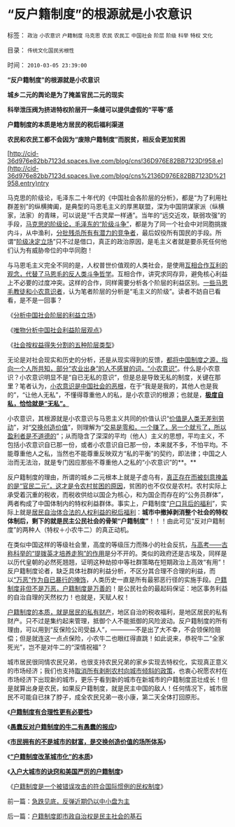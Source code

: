 # “反户籍制度”的根源就是小农意识

标签： `政治` `小农意识` `户籍制度` `马克思` `农民` `农民工` `中国社会` `阶层` `阶级` `科举` `特权` `文化` 

目录： `传统文化国民劣根性`

时间： `2010-03-05 23:39:00`

**“反户籍制度”的根源就是小农意识**

**城乡二元的舆论是为了掩盖官民二元的现实**

**科举泄压阀为挤进特权阶层开一条缝可以提供虚假的“平等”感**

**户籍制度的本质是地方居民的税后福利渠道**

**农民和农民工都不会因为“废除户籍制度”而脱贫，相反会更加贫困**

[http://cid-36d976e82bb7123d.spaces.live.com/blog/cns!36D976E82BB7123D!958.e](http://cid-36d976e82bb7123d.spaces.live.com/blog/cns%2136D976E82BB7123D%21958.entry)ntry

马克思的阶级论，毛泽东二十年代的《中国社会各阶层的分析》，都是“为了利用社群差别”的纵横捭阖，是典型的马恩毛主义的厚黑联盟，深为中国阴谋家派（纵横家，法家）的青睐，可以说是“千古灵犀一样通”。当年的“远交近攻，联弱攻强”的手段，[马克思的阶级论，毛泽东的“阶级斗争”](../../../2009/7/1/鼓吹子虚乌有的阶级斗争是社会自杀.md)，都是为了同一个社会中对同胞挑拨内斗，从中渔利，[分批残杀所有有潜力的竞争者](http://darthvad.blog.sohu.com/130312127.html)，最后奴役所有国民的手段。所谓“[阶级决定立场](http://darthvad.blog.sohu.com/133469478.html)”只不过是借口，真正的政治原因，是毛主义者就是要杀死任何他们认为有威胁帝位的中华同胞！

与马恩毛主义完全不同的是，人权普世价值观的人类社会，是使用[互相合作互利的观念，代替了马恩毛的反人类斗争哲学](../../../2010/2/3/“斗争哲学”取代“务实合作”的传统文化.md)。互相合作，讲究求同存异，避免核心利益上不必要的过度冲突。这样的合作，同样需要分析各个阶层的利益区别。[一些马恩毛教徒和小农意识者](../../../2009/6/26/马恩主义为什么适合移植入中国传统社会.md)，认为笔者阶层的分析是“毛主义的阶级”。读者不妨自已看看，是不是一回事？

《[分析中国社会阶层的利益立场](../../../2009/7/10/中国社会阶层的利益立场分析.md)》

《[唯物分析中国社会利益阶层观点](../../../2009/7/21/唯物分析社会各阶层利益立场.md)》

《[社会按权益得失分割的五种阶层类型](../../../2009/8/14/中国社会按权益得失分割的五种阶层类型.md)》

无论是对社会现实和历史的分析，还是从现实得到的反馈，[都将中国制度之源，指向一个人所共知，部分“农业出身”的人不感冒的词，“小农意识”](../../../2009/11/14/小奴意识缔造了中国传统文化.md)。什么是小农意识？小农意识明显不是“自已无私的意识”，但是总是导致无私的制度，关键在那里？笔者认为，[小农意识是中国社会的恶根](../../../2010/2/21/小农意识是中国农村的灾星.md)，在于“我是是我的，其他人也是我的”，“让他人无私”，不懂得尊重他人的私，是小农意识的根源；也就是，[**极度自私，恰恰就是“无私”。**](../../../2009/3/26/人性本私！无私与自私是同义词.md)

小农意识，其根源就是小农意识与马恩主义共同的价值认识“[价值是人类无差别劳动](../../../2008/7/26/什么是生产的价值？揭示《资本论》的关键性错误.md)”，对“[交换创造价值](../../../2009/12/18/交换创造价值决定了“市场才是经济”.md)”，则理解为“[交易是零和，一个赚了，另一个就亏了，所以盈利者是不道德的](../../../2010/1/29/为什么诚信守约是普适价值观的公平标准.md)”；从而隐含了深深的平均（他人）主义的思想，平均主义，不包括小农意识自已那一份，或者小农意识自已那一份，本来就不多，不怕平均。不能尊重他人之私，当然也不能尊重反映双方“私的平衡”的契约，即法律；中国之人治而无法治，就是专门因应那些不尊重他人之私的“小农意识”的**。**

反户籍制度的理由，所谓的城乡二元根本上就是子虚乌有，[真正存在而被刻意掩盖的是“官民二元”，这才是令农村贫困的原因](../../../2009/6/23/官民二元本质上“单位自治”.md)，贫困的也不仅仅是农村。农村实际上承受着沉重的税收，而税收供给以国企为核心，和为国企而存在的“公务员群体”，两者构成了中国体制内的特权利益群体。事实上，户籍制度“[户口背后的福利](../../../2010/1/27/愚蠢的人自然有愚蠢的报应.md)”，实际上就是[居民自治体合法的人权利益的税后福利](../../../2009/9/1/为什么地方财政社会保障排外是理所当然的.md)：**城市中撤掉剥消整个社会的特权体制后，剩下的就是民主公民社会的骨架“户籍制度”**！！！由此可见“反对户籍制度”的两种人（特权＋小农牛二）的真正动机。

在类似中国这样的等级社会里，高度的等级压力而殊小的社会反抗，[与高考——古称科举的“提拨英才培养走狗”的作用](../../../2009/8/25/宗教，科举，罗马角斗士和幸运儿.md)是分不开的。类似的政府还是古埃及，同样是以历代皇朝的必然死翘翘，证明这种劫掠中等社群策略在短期政治上高效“有用”！反户籍制度论者，缺乏具体社群的利益分析，不区分其合理不合理的利益，而以[“万恶”作为自已暴行的掩饰](../../../2008/6/3/道德啊，世间邪恶，均以汝为名！.md)，人类历史一直是所有最邪恶行径的实施手段。[户籍制度非但不是万恶，户籍制度是万善的](../../../2009/3/9/如果没有户籍制度了，天堂就来临了吗？.md)！是公民社会的最起码保证：地区事务利益的自治自理的天然权力！也就是，天赋人权！

[户籍制度的本质，就是居民的私有财产](../../../2009/10/26/地区差别是户籍制度合理性的充分理由.md)，地区自治的税收福利，是地区居民的私有财产。只不过是集约起来管理，抵御个人不能抵御的风险波动。反户籍制度的所有理由，可以用到“反保险公司受益人”，————不是出了大不幸，不会领保险赔偿；但是就连这一点点保险，小农牛二也眼红得直跳！如此说来，恭祝牛二“全家死光”，岂不是对牛二的“深情祝福”？

城市居民很同情农民兄弟，也很支持农民兄弟的家乡实现去特权化，实现真正意义的市场经济；我们也支持[取消所有剥削农村向城市倾斜的政策](../../../2009/9/2/反对户籍制度背后垂涎的是政策倾斜的利益输送.md)，也衷心祝愿农村在市场经济下出现新的城市，更乐于看到新的城市在新城市的户籍制度茁壮成长！但是就算出身是农民，如果反户籍制度，就是民主中国的敌人！任何情况下，城市居民不可能自已抹了脖子，成全农民兄弟一夜小康，第二天全体打回原形。

《[**户籍制度有合理性更有必要性**](../../../2009/9/29/户籍制度的合理性和必要性专题讨论目录.md)》

《[**愚蠢反对户籍制度的牛二有愚蠢的报应**](../../../2010/1/27/愚蠢的人自然有愚蠢的报应.md)》

《[**市民拥有的不是城市的财富，是交换创造价值的场所体系**](../../../2010/1/29/市民拥有的不是城市的财富，是交换创造价值的场所体系.md)》

《[**“户籍制度改革城市化”的本质**](../../../2010/1/29/“户籍制度改革城市化”的本质是浩劫.md)》

《[**入户大城市的诀窍和美国严厉的户籍制度**](../../../2010/2/1/入户大城市的诀窍和美国严厉的户籍制度.md)》

《[户籍制度是一个被错误攻击的符合国际惯例的民权制度](../../../2010/3/4/户籍制度是被错误攻击的民权制度.md)》



前一篇：[急跌见底，反弹近期仍以中小盘为主](../../../2010/3/5/急跌见底，反弹近期仍以中小盘为主.md)

后一篇：[户籍制度即市政自治权是民主社会的基石](../../../2010/3/5/户籍制度即市政自治权是民主社会的基石.md)